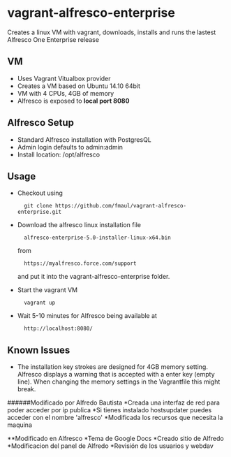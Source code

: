 vagrant-alfresco-enterprise
===========================

Creates a linux VM with vagrant, downloads, installs and runs the lastest Alfresco One Enterprise release

VM
---
- Uses Vagrant Vitualbox provider
- Creates a VM based on Ubuntu 14.10 64bit
- VM with 4 CPUs, 4GB of memory
- Alfresco is exposed to **local port 8080**

Alfresco Setup
---
- Standard Alfresco installation with PostgresQL
- Admin login defaults to admin:admin
- Install location: /opt/alfresco

Usage
---
- Checkout using 
    
        git clone https://github.com/fmaul/vagrant-alfresco-enterprise.git

- Download the alfresco linux installation file
        
        alfresco-enterprise-5.0-installer-linux-x64.bin
    
  from  
	
		https://myalfresco.force.com/support 
  
  and put it into the vagrant-alfresco-enterprise folder.
		
- Start the vagrant VM

        vagrant up
        
- Wait 5-10 minutes for Alfresco being available at

        http://localhost:8080/
        

Known Issues
---
- The installation key strokes are designed for 4GB memory setting. Alfresco displays a warning that is accepted 
  with a enter key (empty line). When changing the memory settings in the Vagrantfile this might break.


######Modificado por Alfredo Bautista
*Creada una interfaz de red para poder acceder por ip publica
*Si tienes instalado hostsupdater puedes acceder con el nombre 'alfresco'
*Modificada los recursos que necesita la maquina

**Modificado en Alfresco
*Tema de Google Docs
*Creado sitio de Alfredo
*Modificacion del panel de Alfredo
*Revisión de los usuarios y webdav

